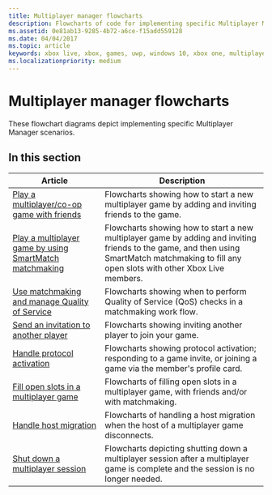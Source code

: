 ```yaml
---
title: Multiplayer manager flowcharts
description: Flowcharts of code for implementing specific Multiplayer Manager scenarios.
ms.assetid: 0e81ab13-9285-4b72-a6ce-f15add559128
ms.date: 04/04/2017
ms.topic: article
keywords: xbox live, xbox, games, uwp, windows 10, xbox one, multiplayer manager, flowchart
ms.localizationpriority: medium
---
```


# Multiplayer manager flowcharts

These flowchart diagrams depict implementing specific Multiplayer Manager scenarios.


## In this section

| Article | Description |
|---------|-------------|
| [Play a multiplayer/co-op game with friends](mpm-flowcharts/mpm-play-with-friends.md) | Flowcharts showing how to start a new multiplayer game by adding and inviting friends to the game. |
| [Play a multiplayer game by using SmartMatch matchmaking](mpm-flowcharts/mpm-play-with-smartmatch-matchmaking.md) | Flowcharts showing how to start a new multiplayer game by adding and inviting friends to the game, and then using SmartMatch matchmaking to fill any open slots with other Xbox Live members. |
| [Use matchmaking and manage Quality of Service](mpm-flowcharts/mpm-use-matchmaking-and-qos.md) | Flowcharts showing when to perform Quality of Service (QoS) checks in a matchmaking work flow. |
| [Send an invitation to another player](mpm-flowcharts/mpm-send-invites.md) | Flowcharts showing inviting another player to join your game. |
| [Handle protocol activation](mpm-flowcharts/mpm-on-protocol-activation.md) | Flowcharts showing protocol activation; responding to a game invite, or joining a game via the member's profile card. |
| [Fill open slots in a multiplayer game](mpm-flowcharts/mpm-fill-open-slots.md) | Flowcharts of filling open slots in a multiplayer game, with friends and/or with matchmaking. |
| [Handle host migration](mpm-flowcharts/mpm-host-migration.md) | Flowcharts of handling a host migration when the host of a multiplayer game disconnects. |
| [Shut down a multiplayer session](mpm-flowcharts/mpm-shut-down.md) | Flowcharts depicting shutting down a multiplayer session after a multiplayer game is complete and the session is no longer needed. |

